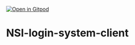 [![Open in Gitpod](https://gitpod.io/button/open-in-gitpod.svg)](https://gitpod.io/#https://github.com/chipseater/NSI-login-system-client/)

# NSI-login-system-client
